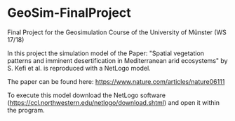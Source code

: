# GeoSim-FinalProject
Final Project for the Geosimulation Course of the University of Münster (WS 17/18)

In this project the simulation model of the Paper: "Spatial vegetation patterns and imminent desertification in Mediterranean arid ecosystems" by S. Kefi et al. is reproduced with a NetLogo model.

The paper can be found here: https://www.nature.com/articles/nature06111

To execute this model download the NetLogo software (https://ccl.northwestern.edu/netlogo/download.shtml) and open it within the program.
